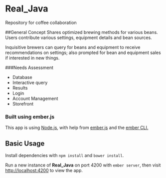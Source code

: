 # Real_Java
Repository for coffee collaboration

##General Concept
Shares optimized brewing methods for various beans. Users contribute various settings,
equipment details and bean sources.

Inquisitive brewers can query for beans and equipment to receive recommendations on
settings; also prompted for bean and equipment sales if interested in new things.

###Needs Assessment
* Database
* Interactive query
* Results
* Login
* Account Management
* Storefront

### Built using ember.js

This app is using [Node.js](https://nodejs.org/), with help from [ember.js](http://emberjs.com/)
and the [ember CLI.](https://ember-cli.com/)

## Basic Usage

Install dependencies with `npm install` and `bower install`.

Run a new instance of **Real_Java** on port 4200 with `ember server`, then visit
[http://localhost:4200](http://localhost:4200) to view the app.
